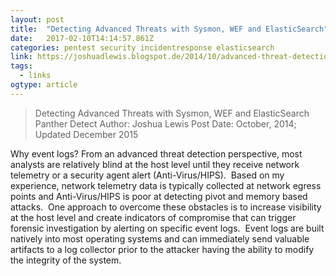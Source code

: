 ```yaml
---
layout: post 
title:  "Detecting Advanced Threats with Sysmon, WEF and ElasticSearch" 
date:   2017-02-10T14:14:57.861Z 
categories: pentest security incidentresponse elasticsearch
link: https://joshuadlewis.blogspot.de/2014/10/advanced-threat-detection-with-sysmon_74.html?m=1 
tags:
  - links
ogtype: article 
---
```


> Detecting Advanced Threats with Sysmon, WEF and ElasticSearch
Panther Detect
Author: Joshua Lewis
Post Date: October, 2014; Updated December 2015


Why event logs?
From an advanced threat detection perspective, most analysts are relatively blind at the host level until they receive network telemetry or a security agent alert (Anti-Virus/HIPS).  Based on my experience, network telemetry data is typically collected at network egress points and Anti-Virus/HIPS is poor at detecting pivot and memory based attacks.  One approach to overcome these obstacles is to increase visibility at the host level and create indicators of compromise that can trigger forensic investigation by alerting on specific event logs.  Event logs are built natively into most operating systems and can immediately send valuable artifacts to a log collector prior to the attacker having the ability to modify the integrity of the system.